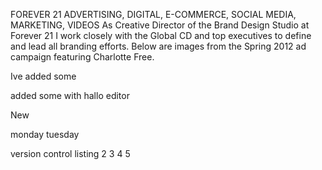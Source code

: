 <p>FOREVER 21
ADVERTISING, DIGITAL, E-COMMERCE, SOCIAL MEDIA, MARKETING, VIDEOS
As Creative Director of the Brand Design Studio at Forever 21 I work closely with the Global CD and top executives to define and lead all branding efforts. Below are images from the Spring 2012 ad campaign
featuring Charlotte Free.

</p>
<p>Ive added some 
</p><p>added some with hallo editor</p><p>New</p><p>monday tuesday&nbsp;</p>
version control listing 2 3 4 5